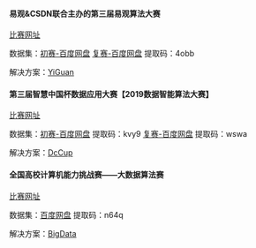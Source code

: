 ####  易观&CSDN联合主办的第三届易观算法大赛 

[比赛网址](https://www.tinymind.cn/competitions/48) 

数据集：[初赛-百度网盘]()	[复赛-百度网盘](https://pan.baidu.com/s/1dr_cXOkv28mLFb68aL5zqQ) 提取码：4obb

解决方案：[YiGuan](./handle/yiguan.ipynb)



#### 第三届智慧中国杯数据应用大赛【2019数据智能算法大赛】

[比赛网址]( [https://www.dcjingsai.com/common/cmpt/2019%E6%95%B0%E6%8D%AE%E6%99%BA%E8%83%BD%E7%AE%97%E6%B3%95%E5%A4%A7%E8%B5%9B_%E7%AB%9E%E8%B5%9B%E4%BF%A1%E6%81%AF.html](https://www.dcjingsai.com/common/cmpt/2019数据智能算法大赛_竞赛信息.html) )

数据集：[初赛-百度网盘](https://pan.baidu.com/s/1Yw7iWZvWC2i7YPB4lHrJ_g) 提取码：kvy9	[复赛-百度网盘](https://pan.baidu.com/s/13g2SEkSY5xo25PBDYJkqSg) 提取码：wswa

解决方案：[DcCup](./handle/dccup.ipynb)



#### 全国高校计算机能力挑战赛——大数据算法赛

[比赛网址]( http://www.ncccu.org.cn/case1.html)

数据集：[百度网盘](https://pan.baidu.com/s/13zOB0BEQFAkc8Md8eiwwsQ) 提取码：n64q

解决方案：[BigData](./handle/bigdata.ipynb)


